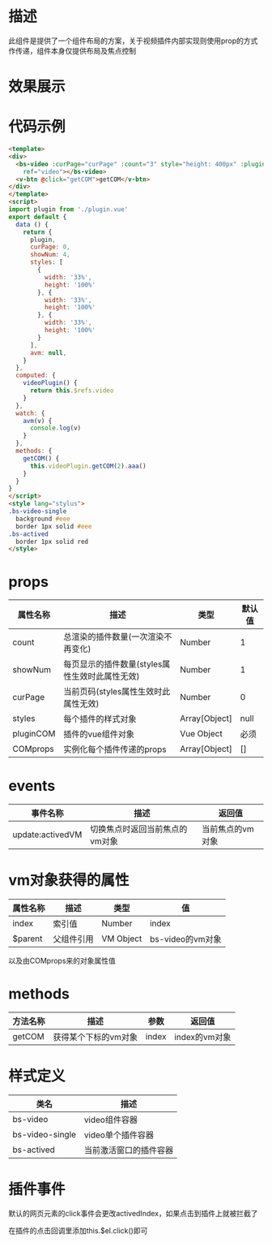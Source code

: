# 描述
此组件是提供了一个组件布局的方案，关于视频插件内部实现则使用prop的方式作传递，组件本身仅提供布局及焦点控制

# 效果展示
<template>
<div>
  <bs-video :curPage="curPage" :count="3" style="height: 400px" :pluginCOM="plugin" :COMprops="[]" :styles="styles" :activedVM.sync="avm"
    ref="video"></bs-video>
  <v-btn @click="getCOM">getCOM</v-btn>
</div>
</template>
<script>
import plugin from './plugin.vue'
export default {
  data () {
    return {
      plugin,
      curPage: 0,
      showNum: 4,
      styles: [
        {
          width: '33%',
          height: '100%'
        }, {
          width: '33%',
          height: '100%'
        }, {
          width: '33%',
          height: '100%'
        }
      ],
      avm: null,
    }
  },
  computed: {
    videoPlugin() {
      return this.$refs.video
    }
  },
  watch: {
    avm(v) {
      console.log(v)
    }
  },
  methods: {
    getCOM() {
      this.videoPlugin.getCOM(2).aaa()
    }
  }
}
</script>
<style lang="stylus">
.bs-video-single
  background #eee
  border 1px solid #eee
.bs-actived
  border 1px solid red
</style>


# 代码示例
```html
<template>
<div>
  <bs-video :curPage="curPage" :count="3" style="height: 400px" :pluginCOM="plugin" :COMprops="[]" :styles="styles" :activedVM.sync="avm"
    ref="video"></bs-video>
  <v-btn @click="getCOM">getCOM</v-btn>
</div>
</template>
<script>
import plugin from './plugin.vue'
export default {
  data () {
    return {
      plugin,
      curPage: 0,
      showNum: 4,
      styles: [
        {
          width: '33%',
          height: '100%'
        }, {
          width: '33%',
          height: '100%'
        }, {
          width: '33%',
          height: '100%'
        }
      ],
      avm: null,
    }
  },
  computed: {
    videoPlugin() {
      return this.$refs.video
    }
  },
  watch: {
    avm(v) {
      console.log(v)
    }
  },
  methods: {
    getCOM() {
      this.videoPlugin.getCOM(2).aaa()
    }
  }
}
</script>
<style lang="stylus">
.bs-video-single
  background #eee
  border 1px solid #eee
.bs-actived
  border 1px solid red
</style>
```

# props
属性名称|描述|类型|默认值
--|--|--|--
count|总渲染的插件数量(一次渲染不再变化)|Number|1
showNum|每页显示的插件数量(styles属性生效时此属性无效)|Number|1
curPage|当前页码(styles属性生效时此属性无效)|Number|0
styles|每个插件的样式对象|Array[Object]|null
pluginCOM|插件的vue组件对象|Vue Object|必须
COMprops|实例化每个插件传递的props|Array[Object]|[]

# events
事件名称|描述|返回值
--|--|--
update:activedVM|切换焦点时返回当前焦点的vm对象|当前焦点的vm对象

# vm对象获得的属性
属性名称|描述|类型|值
--|--|--|--
index|索引值|Number|index
$parent|父组件引用|VM Object|bs-video的vm对象
以及由COMprops来的对象属性值


# methods
方法名称|描述|参数|返回值
--|--|--|--
getCOM|获得某个下标的vm对象|index|index的vm对象

# 样式定义
类名|描述
--|--
bs-video|video组件容器
bs-video-single|video单个插件容器
bs-actived|当前激活窗口的插件容器

# 插件事件
默认的网页元素的click事件会更改activedIndex，如果点击到插件上就被拦截了

在插件的点击回调里添加this.$el.click()即可